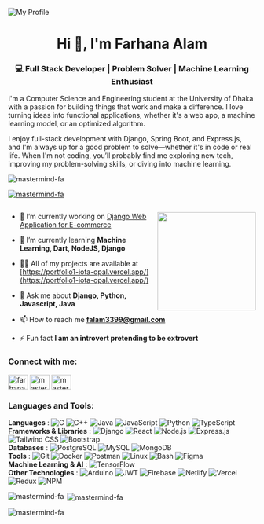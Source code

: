 ![My Profile]([https://github.com/your-username/your-repo/blob/main/profile.jpg](https://github.com/mastermind-fa/mastermind-fa/blob/main/DALL%C2%B7E%202025-03-06%2000.38.09%20-%20A%20futuristic%20computer%20setup%20in%20a%20dimly%20lit%20room%2C%20glowing%20with%20neon%20blue%20and%20purple%20lights.%20Multiple%20monitors%20display%20complex%20machine%20learning%20algorith.webp))


<h1 align="center">Hi 👋, I'm Farhana Alam</h1>
<h3 align="center">💻 Full Stack Developer | Problem Solver | Machine Learning Enthusiast</h3>
<p align="left">I'm a Computer Science and Engineering student at the University of Dhaka with a passion for building things that work and make a difference. I love turning ideas into functional applications, whether it's a web app, a machine learning model, or an optimized algorithm.

I enjoy full-stack development with Django, Spring Boot, and Express.js, and I'm always up for a good problem to solve—whether it's in code or real life. When I'm not coding, you’ll probably find me exploring new tech, improving my problem-solving skills, or diving into machine learning.</p>


<p align="left"> <img src="https://komarev.com/ghpvc/?username=mastermind-fa&label=Profile%20views&color=0e75b6&style=flat" alt="mastermind-fa" /> </p>

<p align="left"> <a href="https://github.com/ryo-ma/github-profile-trophy"><img src="https://github-profile-trophy.vercel.app/?username=mastermind-fa" alt="mastermind-fa" /></a> </p>

<p align="left"> <a href="https://twitter.com/" target="blank"><img src="https://img.shields.io/twitter/follow/?logo=twitter&style=for-the-badge" alt="" /></a> </p>
<img align="right"  width="200" src="https://media.tenor.com/AlUkiGkR2j8AAAAC/new-game-ahagon-umiko-programming.gif">

- 🔭 I’m currently working on [Django Web Application for E-commerce](https://you-fashion-frontend.vercel.app/)

- 🌱 I’m currently learning **Machine Learning, Dart, NodeJS, Django**

- 👨‍💻 All of my projects are available at [https://portfolio1-iota-opal.vercel.app/](https://portfolio1-iota-opal.vercel.app/)

- 💬 Ask me about **Django, Python, Javascript, Java**

- 📫 How to reach me **falam3399@gmail.com**

- ⚡ Fun fact **I am an introvert pretending to be extrovert**

<h3 align="left">Connect with me:</h3>
<p align="left">
<a href="https://linkedin.com/in/farhana-alam-191433331" target="blank"><img align="center" src="https://raw.githubusercontent.com/rahuldkjain/github-profile-readme-generator/master/src/images/icons/Social/linked-in-alt.svg" alt="farhana-alam-191433331" height="30" width="40" /></a>
<a href="https://codeforces.com/profile/mastermind_fa" target="blank"><img align="center" src="https://raw.githubusercontent.com/rahuldkjain/github-profile-readme-generator/master/src/images/icons/Social/codeforces.svg" alt="mastermind_fa" height="30" width="40" /></a>
<a href="https://www.leetcode.com/mastermind_fa" target="blank"><img align="center" src="https://raw.githubusercontent.com/rahuldkjain/github-profile-readme-generator/master/src/images/icons/Social/leet-code.svg" alt="mastermind_fa" height="30" width="40" /></a>
</p>

<h3 align="left">Languages and Tools:</h3>
<p align="left">
  <strong>Languages</strong> :
  <img src="https://img.shields.io/badge/c-%2300599C.svg?style=flat-square&logo=c&logoColor=white" alt="C" />
  <img src="https://img.shields.io/badge/c++-%2300599C.svg?style=flat-square&logo=c%2B%2B&logoColor=white" alt="C++" />
  <img src="https://img.shields.io/badge/java-%23ED8B00.svg?style=flat-square&logo=java&logoColor=white" alt="Java" />
  <img src="https://img.shields.io/badge/javascript-%23323330.svg?style=flat-square&logo=javascript&logoColor=%23F7DF1E" alt="JavaScript" />
  <img src="https://img.shields.io/badge/python-%2314354C.svg?style=flat-square&logo=python&logoColor=white" alt="Python" />
  <img src="https://img.shields.io/badge/typescript-%23007ACC.svg?style=flat-square&logo=typescript&logoColor=white" alt="TypeScript" />
  <br>
  <strong>Frameworks & Libraries</strong> :
  <img src="https://img.shields.io/badge/django-%23092E20.svg?style=flat-square&logo=django&logoColor=white" alt="Django" />
  <img src="https://img.shields.io/badge/react-%2320232a.svg?style=flat-square&logo=react&logoColor=%2361DAFB" alt="React" />
  <img src="https://img.shields.io/badge/node.js-%2343853D.svg?style=flat-square&logo=node.js&logoColor=white" alt="Node.js" />
  <img src="https://img.shields.io/badge/express.js-%23404d59.svg?style=flat-square&logo=express&logoColor=%2361DAFB" alt="Express.js" />
  <img src="https://img.shields.io/badge/tailwindcss-%2338B2AC.svg?style=flat-square&logo=tailwind-css&logoColor=white" alt="Tailwind CSS" />
  <img src="https://img.shields.io/badge/bootstrap-%23563D7C.svg?style=flat-square&logo=bootstrap&logoColor=white" alt="Bootstrap" />
  <br>
  <strong>Databases</strong> :
  <img src="https://img.shields.io/badge/postgresql-%23336791.svg?style=flat-square&logo=postgresql&logoColor=white" alt="PostgreSQL" />
  <img src="https://img.shields.io/badge/mysql-%2300f.svg?style=flat-square&logo=mysql&logoColor=white" alt="MySQL" />
  <img src="https://img.shields.io/badge/mongodb-%2347A248.svg?style=flat-square&logo=mongodb&logoColor=white" alt="MongoDB" />
  <br>
  <strong>Tools</strong> :
  <img src="https://img.shields.io/badge/git-%23F05032.svg?style=flat-square&logo=git&logoColor=white" alt="Git" />
  <img src="https://img.shields.io/badge/docker-%232496ED.svg?style=flat-square&logo=docker&logoColor=white" alt="Docker" />
  <img src="https://img.shields.io/badge/postman-FF6C37?style=flat-square&logo=postman&logoColor=white" alt="Postman" />
  <img src="https://img.shields.io/badge/linux-%23FCC624.svg?style=flat-square&logo=linux&logoColor=black" alt="Linux" />
  <img src="https://img.shields.io/badge/bash-%234EAA25.svg?style=flat-square&logo=gnu-bash&logoColor=white" alt="Bash" />
  <img src="https://img.shields.io/badge/figma-%23F24E1E.svg?style=flat-square&logo=figma&logoColor=white" alt="Figma" />
  <br>
  <strong>Machine Learning & AI</strong> :
  <img src="https://img.shields.io/badge/tensorflow-%23FF6F00.svg?style=flat-square&logo=tensorflow&logoColor=white" alt="TensorFlow" />
  <br>
  <strong>Other Technologies</strong> :
  <img src="https://img.shields.io/badge/arduino-%2300979D.svg?style=flat-square&logo=arduino&logoColor=white" alt="Arduino" />
  <img src="https://img.shields.io/badge/JWT-black?style=flat-square&logo=JSON%20web%20tokens" alt="JWT"/>
  <img src="https://img.shields.io/badge/firebase-%23039BE5.svg?style=flat-square&logo=firebase" alt="Firebase"/>
  <img src="https://img.shields.io/badge/netlify-%23000000.svg?style=flat-square&logo=netlify&logoColor=#00C7B7" alt="Netlify"/>
  <img src="https://img.shields.io/badge/vercel-%23000000.svg?style=flat-square&logo=vercel&logoColor=white" alt="Vercel"/>
  <img src="https://img.shields.io/badge/redux-%23593d88.svg?style=flat-square&logo=redux&logoColor=white" alt="Redux"/>
  <img src="https://img.shields.io/badge/npm-%23CB3837.svg?style=flat-square&logo=npm&logoColor=white" alt="NPM"/>
</p>


<p><img align="left" src="https://github-readme-stats.vercel.app/api/top-langs?username=mastermind-fa&show_icons=true&locale=en&layout=compact" alt="mastermind-fa" /></p>

<p>&nbsp;<img align="center" src="https://github-readme-stats.vercel.app/api?username=mastermind-fa&show_icons=true&locale=en" alt="mastermind-fa" /></p>

<p><img align="center" src="https://github-readme-streak-stats.herokuapp.com/?user=mastermind-fa&" alt="mastermind-fa" /></p>
